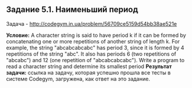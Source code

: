 **Задание 5.1. Наименьший период**
---------------------
Задача - http://codegym.in.ua/problem/56709ce5159d54bb38ae521e

**Условие:** A character string is said to have period k if it can be formed by concatenating one or more repetitions of another string of length k. For example, the string "abcabcabcabc" has period 3, since it is formed by 4 repetitions of the string "abc". It also has periods 6 (two repetitions of "abcabc") and 12 (one repetition of "abcabcabcabc"). Write a program to read a character string and determine its smallest period
**Результат задачи:** ссылка на задачу, которая успешно прошла все тесты в системе Codegym, загружена, как ответ на это задание. 